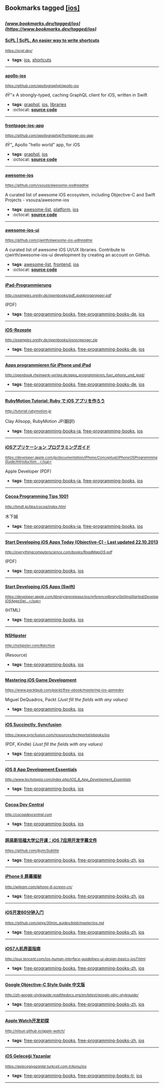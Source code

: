 ## Bookmarks tagged [[ios]](https://www.bookmarks.dev?q=[ios])

_<sup><sup>[www.bookmarks.dev/tagged/ios](https://www.bookmarks.dev/tagged/ios)</sup></sup>_
---
#### [ScPL | ScPL, An easier way to write shortcuts](https://scpl.dev/)
_<sup>https://scpl.dev/</sup>_

* **tags**: [ios](../tagged/ios.md), [shortcuts](../tagged/shortcuts.md)
---
#### [apollo-ios](https://github.com/apollographql/apollo-ios)
_<sup>https://github.com/apollographql/apollo-ios</sup>_

ðŸ“± A strongly-typed, caching GraphQL client for iOS, written in Swift
* **tags**: [graphql](../tagged/graphql.md), [ios](../tagged/ios.md), [libraries](../tagged/libraries.md)
* :octocat: **[source code](https://github.com/apollographql/apollo-ios)**
---
#### [frontpage-ios-app](https://github.com/apollographql/frontpage-ios-app)
_<sup>https://github.com/apollographql/frontpage-ios-app</sup>_

ðŸ“„ Apollo "hello world" app, for iOS
* **tags**: [graphql](../tagged/graphql.md), [ios](../tagged/ios.md)
* :octocat: **[source code](https://github.com/apollographql/frontpage-ios-app)**
---
#### [awesome-ios](https://github.com/vsouza/awesome-ios#readme)
_<sup>https://github.com/vsouza/awesome-ios#readme</sup>_

A curated list of awesome iOS ecosystem, including Objective-C and Swift Projects  - vsouza/awesome-ios
* **tags**: [awesome-list](../tagged/awesome-list.md), [platform](../tagged/platform.md), [ios](../tagged/ios.md)
* :octocat: **[source code](https://github.com/vsouza/awesome-ios#readme)**
---
#### [awesome-ios-ui](https://github.com/cjwirth/awesome-ios-ui#readme)
_<sup>https://github.com/cjwirth/awesome-ios-ui#readme</sup>_

A curated list of awesome iOS UI/UX libraries. Contribute to cjwirth/awesome-ios-ui development by creating an account on GitHub.
* **tags**: [awesome-list](../tagged/awesome-list.md), [frontend](../tagged/frontend.md), [ios](../tagged/ios.md)
* :octocat: **[source code](https://github.com/cjwirth/awesome-ios-ui#readme)**
---
#### [iPad-Programmierung](http://examples.oreilly.de/openbooks/pdf_ipadprogpragger.pdf)
_<sup>http://examples.oreilly.de/openbooks/pdf_ipadprogpragger.pdf</sup>_

(PDF)
* **tags**: [free-programming-books](../tagged/free-programming-books.md), [free-programming-books-de](../tagged/free-programming-books-de.md), [ios](../tagged/ios.md)
---
#### [iOS-Rezepte](http://examples.oreilly.de/openbooks/iosrecipesger.zip)
_<sup>http://examples.oreilly.de/openbooks/iosrecipesger.zip</sup>_

* **tags**: [free-programming-books](../tagged/free-programming-books.md), [free-programming-books-de](../tagged/free-programming-books-de.md), [ios](../tagged/ios.md)
---
#### [Apps programmieren für iPhone und iPad](http://openbook.rheinwerk-verlag.de/apps_programmieren_fuer_iphone_und_ipad/)
_<sup>http://openbook.rheinwerk-verlag.de/apps_programmieren_fuer_iphone_und_ipad/</sup>_

* **tags**: [free-programming-books](../tagged/free-programming-books.md), [free-programming-books-de](../tagged/free-programming-books-de.md), [ios](../tagged/ios.md)
---
#### [RubyMotion Tutorial: Ruby で iOS アプリを作ろう](http://tutorial.rubymotion.jp)
_<sup>http://tutorial.rubymotion.jp</sup>_

Clay Allsopp, RubyMotion JP(翻訳)
* **tags**: [free-programming-books-ja](../tagged/free-programming-books-ja.md), [free-programming-books](../tagged/free-programming-books.md), [ios](../tagged/ios.md)
---
#### [iOSアプリケーション プログラミングガイド](https://developer.apple.com/jp/documentation/iPhone/Conceptual/iPhoneOSProgrammingGuide/Introduction/Introduction.html)
_<sup>https://developer.apple.com/jp/documentation/iPhone/Conceptual/iPhoneOSProgrammingGuide/Introduction...</sup>_

Apple Developer (PDF)
* **tags**: [free-programming-books-ja](../tagged/free-programming-books-ja.md), [free-programming-books](../tagged/free-programming-books.md), [ios](../tagged/ios.md)
---
#### [Cocoa Programming Tips 1001](http://hmdt.jp/tips/cocoa/index.html)
_<sup>http://hmdt.jp/tips/cocoa/index.html</sup>_

木下誠
* **tags**: [free-programming-books-ja](../tagged/free-programming-books-ja.md), [free-programming-books](../tagged/free-programming-books.md), [ios](../tagged/ios.md)
---
#### [Start Developing iOS Apps Today (Objective-C) - Last updated 22.10.2013](http://everythingcomputerscience.com/books/RoadMapiOS.pdf)
_<sup>http://everythingcomputerscience.com/books/RoadMapiOS.pdf</sup>_

(PDF)
* **tags**: [free-programming-books](../tagged/free-programming-books.md), [ios](../tagged/ios.md)
---
#### [Start Developing iOS Apps (Swift)](https://developer.apple.com/library/prerelease/ios/referencelibrary/GettingStarted/DevelopiOSAppsSwift/index.html)
_<sup>https://developer.apple.com/library/prerelease/ios/referencelibrary/GettingStarted/DevelopiOSAppsSwi...</sup>_

(HTML)
* **tags**: [free-programming-books](../tagged/free-programming-books.md), [ios](../tagged/ios.md)
---
#### [NSHipster](http://nshipster.com/#archive)
_<sup>http://nshipster.com/#archive</sup>_

(Resource)
* **tags**: [free-programming-books](../tagged/free-programming-books.md), [ios](../tagged/ios.md)
---
#### [Mastering iOS Game Development](https://www.packtpub.com/packt/free-ebook/mastering-ios-gamedev)
_<sup>https://www.packtpub.com/packt/free-ebook/mastering-ios-gamedev</sup>_

Miguel DeQuadros, Packt *(Just fill the fields with any values)*
* **tags**: [free-programming-books](../tagged/free-programming-books.md), [ios](../tagged/ios.md)
---
#### [iOS Succinctly, Syncfusion](https://www.syncfusion.com/resources/techportal/ebooks/ios)
_<sup>https://www.syncfusion.com/resources/techportal/ebooks/ios</sup>_

(PDF, Kindle) *(Just fill the fields with any values)*
* **tags**: [free-programming-books](../tagged/free-programming-books.md), [ios](../tagged/ios.md)
---
#### [iOS 8 App Development Essentials](http://www.techotopia.com/index.php/IOS_8_App_Development_Essentials)
_<sup>http://www.techotopia.com/index.php/IOS_8_App_Development_Essentials</sup>_

* **tags**: [free-programming-books](../tagged/free-programming-books.md), [ios](../tagged/ios.md)
---
#### [Cocoa Dev Central](http://cocoadevcentral.com)
_<sup>http://cocoadevcentral.com</sup>_

* **tags**: [free-programming-books](../tagged/free-programming-books.md), [ios](../tagged/ios.md)
---
#### [网易斯坦福大学公开课：iOS 7应用开发字幕文件](https://github.com/jkyin/Subtitle)
_<sup>https://github.com/jkyin/Subtitle</sup>_

* **tags**: [free-programming-books](../tagged/free-programming-books.md), [free-programming-books-zh](../tagged/free-programming-books-zh.md), [ios](../tagged/ios.md)
---
#### [iPhone 6 屏幕揭秘](http://wileam.com/iphone-6-screen-cn/)
_<sup>http://wileam.com/iphone-6-screen-cn/</sup>_

* **tags**: [free-programming-books](../tagged/free-programming-books.md), [free-programming-books-zh](../tagged/free-programming-books-zh.md), [ios](../tagged/ios.md)
---
#### [iOS开发60分钟入门](https://github.com/qinjx/30min_guides/blob/master/ios.md)
_<sup>https://github.com/qinjx/30min_guides/blob/master/ios.md</sup>_

* **tags**: [free-programming-books](../tagged/free-programming-books.md), [free-programming-books-zh](../tagged/free-programming-books-zh.md), [ios](../tagged/ios.md)
---
#### [iOS7人机界面指南](http://isux.tencent.com/ios-human-interface-guidelines-ui-design-basics-ios7.html)
_<sup>http://isux.tencent.com/ios-human-interface-guidelines-ui-design-basics-ios7.html</sup>_

* **tags**: [free-programming-books](../tagged/free-programming-books.md), [free-programming-books-zh](../tagged/free-programming-books-zh.md), [ios](../tagged/ios.md)
---
#### [Google Objective-C Style Guide 中文版](http://zh-google-styleguide.readthedocs.org/en/latest/google-objc-styleguide/)
_<sup>http://zh-google-styleguide.readthedocs.org/en/latest/google-objc-styleguide/</sup>_

* **tags**: [free-programming-books](../tagged/free-programming-books.md), [free-programming-books-zh](../tagged/free-programming-books-zh.md), [ios](../tagged/ios.md)
---
#### [Apple Watch开发初探](http://nilsun.github.io/apple-watch/)
_<sup>http://nilsun.github.io/apple-watch/</sup>_

* **tags**: [free-programming-books](../tagged/free-programming-books.md), [free-programming-books-zh](../tagged/free-programming-books-zh.md), [ios](../tagged/ios.md)
---
#### [iOS Geleceği Yazanlar](https://gelecegiyazanlar.turkcell.com.tr/konu/ios)
_<sup>https://gelecegiyazanlar.turkcell.com.tr/konu/ios</sup>_

* **tags**: [free-programming-books](../tagged/free-programming-books.md), [free-programming-books-tr](../tagged/free-programming-books-tr.md), [ios](../tagged/ios.md)
---
